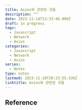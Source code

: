 ```yaml
---
title: Axios와 관련된 것들
description: ""
date: 2023-11-14T13:33:46.096Z
draft: in progress
tags:
  - Javascript
  - Network
  - Axios
categories:
  - Javascript
  - Network
  - Axios
series:
  - Notes
type: notes
lastmod: 2023-11-20T20:23:55.536Z
linktitle: Axios와 관련된 것들
---
```


## Reference
